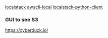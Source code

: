 [localstack](https://github.com/localstack/localstack)
[awscli-local](https://github.com/localstack/awscli-local)
[localstack-python-client](https://github.com/localstack/localstack-python-client)



### GUI to see S3
https://cyberduck.io/
